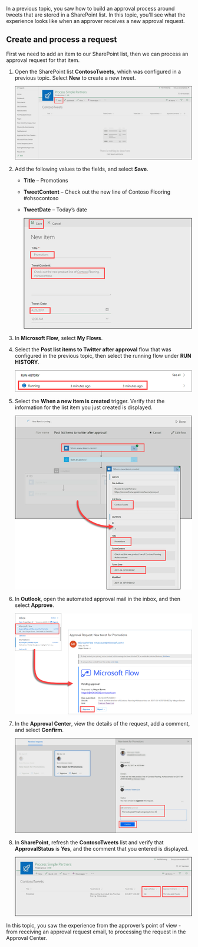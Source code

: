 In a previous topic, you saw how to build an approval process around tweets that are stored in a SharePoint list.  In this topic, you'll see what the experience looks like when an approver receives a new approval request. 

## Create and process a request
First we need to add an item to our SharePoint list, then we can process an approval request for that item.

1. Open the SharePoint list **ContosoTweets**, which was configured in a previous topic.  Select **New** to create a new tweet. 
   
    ![SharePoint list](./media/learning-approval-request/sharepoint-list-home.png)
2. Add the following values to the fields, and select **Save**.
   
   * **Title** – Promotions
   * **TweetContent** – Check out the new line of Contoso Flooring #ohsocontoso
   * **TweetDate** – Today’s date
     
     ![SharePoint new item](./media/learning-approval-request/sharepoint-new-tweet.png)
3. In **Microsoft Flow**, select **My Flows**. 
4. Select the **Post list items to Twitter after approval** flow that was configured in the previous topic, then select the running flow under **RUN HISTORY**.
   
    ![Run history](./media/learning-approval-request/run-history.png)
5. Select the **When a new item is created** trigger. Verify that the information for the list item you just created is displayed.
   
    ![Flow trigger](./media/learning-approval-request/approval-flow.png)
6. In **Outlook**, open the automated approval mail in the inbox, and then select **Approve**. 
   
    ![Outlook request](./media/learning-approval-request/outlook-mail.png)
7. In the **Approval Center**, view the details of the request, add a comment, and select **Confirm**. 
   
    ![Approval center](./media/learning-approval-request/approval-center.png)
8. In **SharePoint**, refresh the **ContosoTweets** list and verify that **ApprovalStatus** is **Yes**, and the comment that you entered is displayed. 
   
    ![SharePoint refresh list](./media/learning-approval-request/sharepoint-list-approved.png)

In this topic, you saw the experience from the approver’s point of view - from receiving an approval request email, to processing the request in the Approval Center.

